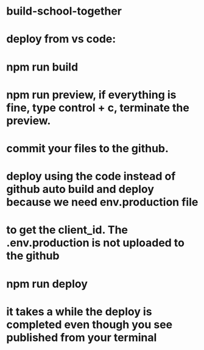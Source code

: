 # build-school-together

# deploy from vs code:

# npm run build

# npm run preview, if everything is fine, type control + c, terminate the preview.

# commit your files to the github.

# deploy using the code instead of github auto build and deploy because we need env.production file

# to get the client_id. The .env.production is not uploaded to the github

# npm run deploy

# it takes a while the deploy is completed even though you see published from your terminal

#
